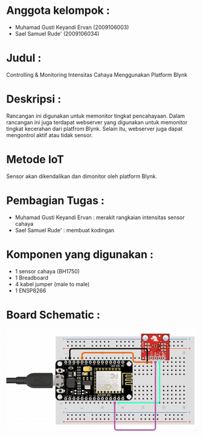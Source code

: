 # Anggota kelompok : 
- Muhamad Gusti Keyandi Ervan (2009106003)
- Sael Samuel Rude' (2009106034)

# Judul :
Controlling & Monitoring Intensitas Cahaya Menggunakan Platform Blynk

# Deskripsi :
Rancangan ini digunakan untuk memonitor tingkat pencahayaan. Dalam rancangan ini juga terdapat webserver yang 
digunakan untuk memonitor tingkat kecerahan dari platfrom Blynk. Selain itu, webserver juga dapat mengontrol aktif atau tidak sensor.

# Metode IoT
Sensor akan dikendalikan dan dimonitor oleh platform Blynk.

# Pembagian Tugas :
- Muhamad Gusti Keyandi Ervan : merakit rangkaian intensitas sensor cahaya 
- Sael Samuel Rude' : membuat kodingan 

# Komponen yang digunakan :
- 1 sensor cahaya (BH1750)
- 1 Breadboard 
- 4 kabel jumper (male to male)
- 1 ENSP8266

# Board Schematic :
<img src="https://github.com/saelsam/posttest2-praktikum-iot-unmul/blob/main/Board%20Schematic.png?raw=true">
